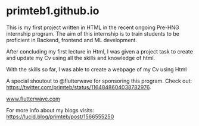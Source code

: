 # primteb1.github.io

This is my first project written in HTML in the recent ongoing Pre-HNG internship program. The aim of this internship is to train students to be proficient in Backend, frontend and ML development.

After concluding my first lecture in Html, I was given a project task to create and update my Cv using all the skills and knowledge of html.

With the skills so far, I was able to create a webpage of my Cv using Html

A special shoutout to @flutterwave for sponsoring this program. Check out: https://twitter.com/primteb/status/1164848604038782976.
 
 www.flutterwave.com

For more info about my blogs visits: https://lucid.blog/primteb/post/1566555250
